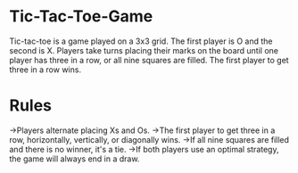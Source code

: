 # Tic-Tac-Toe-Game
Tic-tac-toe is a game played on a 3x3 grid. 
 The first player is O and the second is X. Players take turns placing their marks on the board until one player has three in a row, or all nine squares are filled. 
 The first player to get three in a row wins. 
# Rules 
->Players alternate placing Xs and Os.
->The first player to get three in a row, horizontally, vertically, or diagonally wins.
->If all nine squares are filled and there is no winner, it's a tie.
->If both players use an optimal strategy, the game will always end in a draw.

